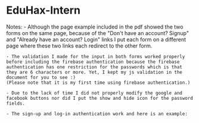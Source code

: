 # EduHax-Intern

Notes:
    - Although the page example included in the pdf showed the two forms on the same page, because of the "Don't have an account? Signup" and "Already have an account? Login" links I put each form on a different page where these two links each redirect to the other form. 

    - The validation I made for the input in both forms worked properly before including the firebase authentication because the firebase authentication has one restriction for the passwords which is that they are 6 characters or more. Yet, I kept my js validation in the document for you to see :)
    (Please note that it is my first time using firebase authentication.)

    - Due to the lack of time I did not properly modify the google and facebook buttons nor did I put the show and hide icon for the password fields.

    - The sign-up and log-in authentication work and here is an example:

    
    